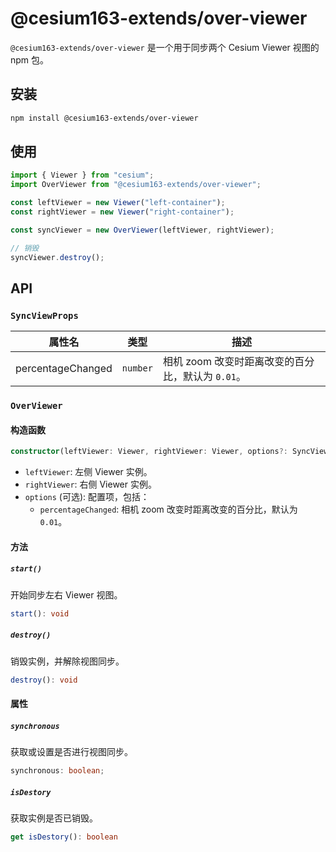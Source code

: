 # @cesium163-extends/over-viewer

`@cesium163-extends/over-viewer` 是一个用于同步两个 Cesium Viewer 视图的 npm 包。

## 安装

```bash
npm install @cesium163-extends/over-viewer
```

## 使用

```js
import { Viewer } from "cesium";
import OverViewer from "@cesium163-extends/over-viewer";

const leftViewer = new Viewer("left-container");
const rightViewer = new Viewer("right-container");

const syncViewer = new OverViewer(leftViewer, rightViewer);

// 销毁
syncViewer.destroy();
```

## API

### `SyncViewProps`

| 属性名            | 类型     | 描述                                              |
| ----------------- | -------- | ------------------------------------------------- |
| percentageChanged | `number` | 相机 zoom 改变时距离改变的百分比，默认为 `0.01`。 |

### `OverViewer`

#### 构造函数

```ts
constructor(leftViewer: Viewer, rightViewer: Viewer, options?: SyncViewProps)
```

- `leftViewer`: 左侧 Viewer 实例。
- `rightViewer`: 右侧 Viewer 实例。
- `options` (可选): 配置项，包括：
  - `percentageChanged`: 相机 zoom 改变时距离改变的百分比，默认为 `0.01`。

#### 方法

##### `start()`

开始同步左右 Viewer 视图。

```ts
start(): void
```

##### `destroy()`

销毁实例，并解除视图同步。

```ts
destroy(): void
```

#### 属性

##### `synchronous`

获取或设置是否进行视图同步。

```ts
synchronous: boolean;
```

##### `isDestory`

获取实例是否已销毁。

```ts
get isDestory(): boolean
```
